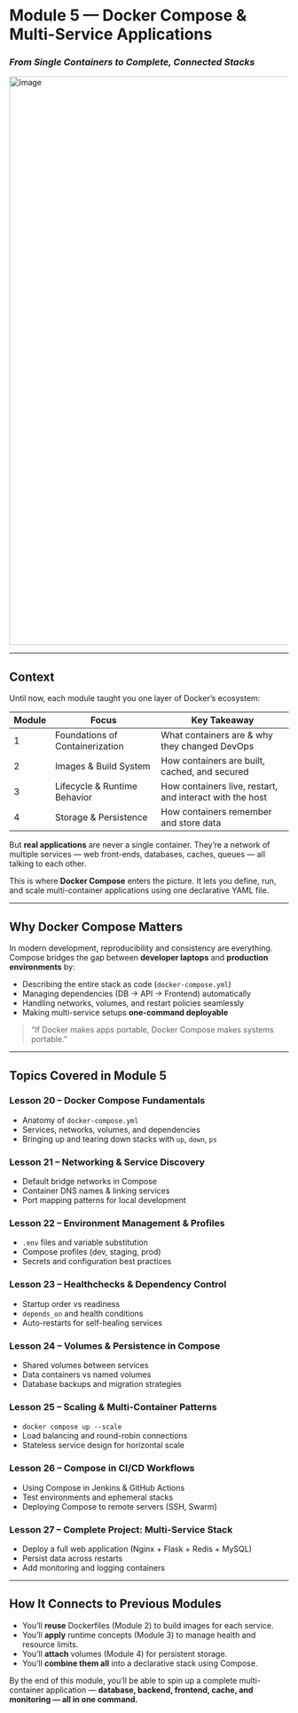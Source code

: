 

#  **Module 5 — Docker Compose & Multi-Service Applications**

### *From Single Containers to Complete, Connected Stacks*


<img width="1024" height="1024" alt="image" src="https://github.com/user-attachments/assets/b0903b45-ef82-4632-b9cf-b2c865ec619e" />


---

##  **Context**

Until now, each module taught you one layer of Docker’s ecosystem:

| Module | Focus                           | Key Takeaway                                             |
| ------ | ------------------------------- | -------------------------------------------------------- |
| 1      | Foundations of Containerization | What containers are & why they changed DevOps            |
| 2      | Images & Build System           | How containers are built, cached, and secured            |
| 3      | Lifecycle & Runtime Behavior    | How containers live, restart, and interact with the host |
| 4      | Storage & Persistence           | How containers remember and store data                   |

But **real applications** are never a single container.
They’re a network of multiple services — web front-ends, databases, caches, queues — all talking to each other.

This is where **Docker Compose** enters the picture.
It lets you define, run, and scale multi-container applications using one declarative YAML file.

---

##  **Why Docker Compose Matters**

In modern development, reproducibility and consistency are everything.
Compose bridges the gap between **developer laptops** and **production environments** by:

* Describing the entire stack as code (`docker-compose.yml`)
* Managing dependencies (DB → API → Frontend) automatically
* Handling networks, volumes, and restart policies seamlessly
* Making multi-service setups **one-command deployable**

> “If Docker makes apps portable,
> Docker Compose makes systems portable.”

---

##  **Topics Covered in Module 5**

### **Lesson 20 – Docker Compose Fundamentals**

* Anatomy of `docker-compose.yml`
* Services, networks, volumes, and dependencies
* Bringing up and tearing down stacks with `up`, `down`, `ps`

### **Lesson 21 – Networking & Service Discovery**

* Default bridge networks in Compose
* Container DNS names & linking services
* Port mapping patterns for local development

### **Lesson 22 – Environment Management & Profiles**

* `.env` files and variable substitution
* Compose profiles (dev, staging, prod)
* Secrets and configuration best practices

### **Lesson 23 – Healthchecks & Dependency Control**

* Startup order vs readiness
* `depends_on` and health conditions
* Auto-restarts for self-healing services

### **Lesson 24 – Volumes & Persistence in Compose**

* Shared volumes between services
* Data containers vs named volumes
* Database backups and migration strategies

### **Lesson 25 – Scaling & Multi-Container Patterns**

* `docker compose up --scale`
* Load balancing and round-robin connections
* Stateless service design for horizontal scale

### **Lesson 26 – Compose in CI/CD Workflows**

* Using Compose in Jenkins & GitHub Actions
* Test environments and ephemeral stacks
* Deploying Compose to remote servers (SSH, Swarm)

### **Lesson 27 – Complete Project: Multi-Service Stack**

* Deploy a full web application (Nginx + Flask + Redis + MySQL)
* Persist data across restarts
* Add monitoring and logging containers

---

##  **How It Connects to Previous Modules**

* You’ll **reuse** Dockerfiles (Module 2) to build images for each service.
* You’ll **apply** runtime concepts (Module 3) to manage health and resource limits.
* You’ll **attach** volumes (Module 4) for persistent storage.
* You’ll **combine them all** into a declarative stack using Compose.

By the end of this module, you’ll be able to spin up a complete multi-container application — **database, backend, frontend, cache, and monitoring — all in one command.**



